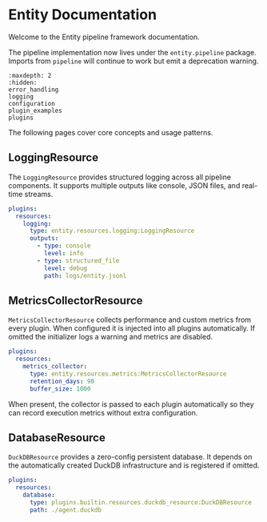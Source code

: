 # Entity Documentation

Welcome to the Entity pipeline framework documentation.

The pipeline implementation now lives under the ``entity.pipeline`` package. Imports from ``pipeline`` will continue to work but emit a deprecation warning.

```{toctree}
:maxdepth: 2
:hidden:
error_handling
logging
configuration
plugin_examples
plugins
```

The following pages cover core concepts and usage patterns.

## LoggingResource

The `LoggingResource` provides structured logging across all pipeline components. It supports multiple outputs like console, JSON files, and real-time streams.

```yaml
plugins:
  resources:
    logging:
      type: entity.resources.logging:LoggingResource
      outputs:
        - type: console
          level: info
        - type: structured_file
          level: debug
          path: logs/entity.jsonl
```

## MetricsCollectorResource

`MetricsCollectorResource` collects performance and custom metrics from every plugin.
When configured it is injected into all plugins automatically. If omitted the
initializer logs a warning and metrics are disabled.

```yaml
plugins:
  resources:
    metrics_collector:
      type: entity.resources.metrics:MetricsCollectorResource
      retention_days: 90
      buffer_size: 1000
```

When present, the collector is passed to each plugin automatically so they can
record execution metrics without extra configuration.

## DatabaseResource

`DuckDBResource` provides a zero-config persistent database. It depends on the
automatically created DuckDB infrastructure and is registered if omitted.

```yaml
plugins:
  resources:
    database:
      type: plugins.builtin.resources.duckdb_resource:DuckDBResource
      path: ./agent.duckdb
```
